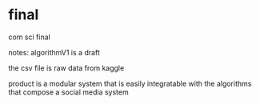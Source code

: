 # final
com sci final

notes:
algorithmV1 is a draft

the csv file is raw data from kaggle

product is a  modular system that is easily integratable 
with the algorithms that compose a social media system
